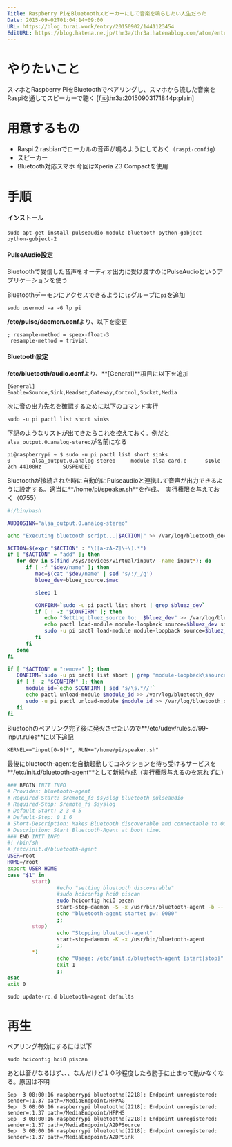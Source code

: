 ```yaml
---
Title: Raspberry PiをBluetoothスピーカーにして音楽を鳴らしたい人生だった
Date: 2015-09-02T01:04:14+09:00
URL: https://blog.turai.work/entry/20150902/1441123454
EditURL: https://blog.hatena.ne.jp/thr3a/thr3a.hatenablog.com/atom/entry/6653458415119822594
---
```


# やりたいこと

スマホとRaspberry PiをBluetoothでペアリングし、スマホから流した音楽をRaspiを通してスピーカーで聴く
[f:id:thr3a:20150903171844p:plain]

# 用意するもの

- Raspi 2 rasbianでローカルの音声が鳴るようにしておく（`raspi-config`）
- スピーカー
- Bluetooth対応スマホ 今回はXperia Z3 Compactを使用

# 手順

#### インストール
```
sudo apt-get install pulseaudio-module-bluetooth python-gobject python-gobject-2
```

#### PulseAudio設定

Bluetoothで受信した音声をオーディオ出力に受け渡すのにPulseAudioというアプリケーションを使う

Bluetoothデーモンにアクセスできるように`lp`グループに`pi`を追加
```
sudo usermod -a -G lp pi
```

**/etc/pulse/daemon.conf**より、以下を変更
```
; resample-method = speex-float-3
 resample-method = trivial
```

#### Bluetooth設定

**/etc/bluetooth/audio.conf**より、**[General]**項目に以下を追加
```
[General]
Enable=Source,Sink,Headset,Gateway,Control,Socket,Media
```

次に音の出力先名を確認するために以下のコマンド実行
```
sudo -u pi pactl list short sinks
```
下記のようなリストが出てきたらこれを控えておく。例だと`alsa_output.0.analog-stereo`が名前になる
```
pi@raspberrypi ~ $ sudo -u pi pactl list short sinks
0       alsa_output.0.analog-stereo     module-alsa-card.c      s16le 2ch 44100Hz       SUSPENDED
```

Bluetoothが接続された時に自動的にPulseaudioと連携して音声が出力できるように設定する。適当に**/home/pi/speaker.sh**を作成。　実行権限を与えておく（0755）
```sh
#!/bin/bash

AUDIOSINK="alsa_output.0.analog-stereo"

echo "Executing bluetooth script...|$ACTION|" >> /var/log/bluetooth_dev

ACTION=$(expr "$ACTION" : "\([a-zA-Z]\+\).*")
if [ "$ACTION" = "add" ]; then
   for dev in $(find /sys/devices/virtual/input/ -name input*); do
      if [ -f "$dev/name" ]; then
         mac=$(cat "$dev/name" | sed 's/:/_/g')
         bluez_dev=bluez_source.$mac

         sleep 1

         CONFIRM=`sudo -u pi pactl list short | grep $bluez_dev`
         if [ ! -z "$CONFIRM" ]; then
            echo "Setting bluez_source to:  $bluez_dev" >> /var/log/bluetooth_dev
            echo pactl load-module module-loopback source=$bluez_dev sink=$AUDIOSINK rate=44100 adjust_time=0 >> /var/log/bluetooth_dev
            sudo -u pi pactl load-module module-loopback source=$bluez_dev sink=$AUDIOSINK rate=44100 adjust_time=0 >> /var/log/bluetooth_dev
         fi
      fi
   done
fi

if [ "$ACTION" = "remove" ]; then
   CONFIRM=`sudo -u pi pactl list short | grep 'module-loopback\ssource=bluez_source'`
   if [ ! -z "$CONFIRM" ]; then
      module_id=`echo $CONFIRM | sed 's/\s.*//'`
      echo pactl unload-module $module_id >> /var/log/bluetooth_dev
      sudo -u pi pactl unload-module $module_id >> /var/log/bluetooth_dev
   fi
fi
```

Bluetoohのペアリング完了後に発火させたいので**/etc/udev/rules.d/99-input.rules**に以下追記
```
KERNEL=="input[0-9]*", RUN+="/home/pi/speaker.sh"
```

最後にbluetooth-agentを自動起動してコネクションを待ち受けるサービスを**/etc/init.d/bluetooth-agent**として新規作成（実行権限与えるのを忘れずに）
```sh
### BEGIN INIT INFO
# Provides: bluetooth-agent
# Required-Start: $remote_fs $syslog bluetooth pulseaudio
# Required-Stop: $remote_fs $syslog
# Default-Start: 2 3 4 5
# Default-Stop: 0 1 6
# Short-Description: Makes Bluetooth discoverable and connectable to 0000
# Description: Start Bluetooth-Agent at boot time.
### END INIT INFO
#! /bin/sh
# /etc/init.d/bluetooth-agent
USER=root
HOME=/root
export USER HOME
case "$1" in
        start)
                #echo "setting bluetooth discoverable"
                #sudo hciconfig hci0 piscan
                sudo hciconfig hci0 pscan
                start-stop-daemon -S -x /usr/bin/bluetooth-agent -b -- 0000
                echo "bluetooth-agent startet pw: 0000"
                ;;
        stop)
                echo "Stopping bluetooth-agent"
                start-stop-daemon -K -x /usr/bin/bluetooth-agent
                ;;
        *)
                echo "Usage: /etc/init.d/bluetooth-agent {start|stop}"
                exit 1
                ;;
esac
exit 0
```
```
sudo update-rc.d bluetooth-agent defaults
```

# 再生
ペアリング有効にするには以下
```
sudo hciconfig hci0 piscan
```

あとは音がなるはず、、、なんだけど１０秒程度したら勝手に止まって動かなくなる。原因は不明
```
Sep  3 08:00:16 raspberrypi bluetoothd[2218]: Endpoint unregistered: sender=:1.37 path=/MediaEndpoint/HFPAG
Sep  3 08:00:16 raspberrypi bluetoothd[2218]: Endpoint unregistered: sender=:1.37 path=/MediaEndpoint/HFPHS
Sep  3 08:00:16 raspberrypi bluetoothd[2218]: Endpoint unregistered: sender=:1.37 path=/MediaEndpoint/A2DPSource
Sep  3 08:00:16 raspberrypi bluetoothd[2218]: Endpoint unregistered: sender=:1.37 path=/MediaEndpoint/A2DPSink
```
